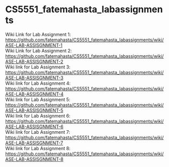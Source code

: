 # CS5551_fatemahasta_labassignments  
Wiki Link for Lab Assignment 1: https://github.com/fatemahasta/CS5551_fatemahasta_labassignments/wiki/ASE-LAB-ASSISGNMENT-1  
Wiki Link for Lab Assignment 2: https://github.com/fatemahasta/CS5551_fatemahasta_labassignments/wiki/ASE-LAB-ASSISGNMENT-2  
Wiki link for Lab Assignment 3: https://github.com/fatemahasta/CS5551_fatemahasta_labassignments/wiki/ASE-LAB-ASSISGNMENT-3   
Wiki link for Lab Assignment 4: https://github.com/fatemahasta/CS5551_fatemahasta_labassignments/wiki/ASE-LAB-ASSISGNMENT-4   
Wiki link for Lab Assignment 5: https://github.com/fatemahasta/CS5551_fatemahasta_labassignments/wiki/ASE-LAB-ASSISGNMENT-5    
Wiki link for Lab Assignment 6: https://github.com/fatemahasta/CS5551_fatemahasta_labassignments/wiki/ASE-LAB-ASSISGNMENT-6    
Wiki link for Lab Assignment 7: https://github.com/fatemahasta/CS5551_fatemahasta_labassignments/wiki/ASE-LAB-ASSISGNMENT-7    
Wiki link for Lab Assignment 8: https://github.com/fatemahasta/CS5551_fatemahasta_labassignments/wiki/ASE-LAB-ASSISGNMENT-8    

